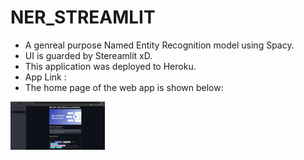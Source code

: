 # <b>NER_STREAMLIT</b>
- A genreal purpose Named Entity Recognition model using Spacy.
- UI is guarded by Stereamlit xD.
- This application was deployed to Heroku.
- App Link : <a href="https://ner-streamlit-nav.herokuapp.com/"></a>
- The home page of the web app is shown below:
<div class="row">
    <img src="Home_page.png" title='HomePage' alt="index" style="width:30%">
</div>

